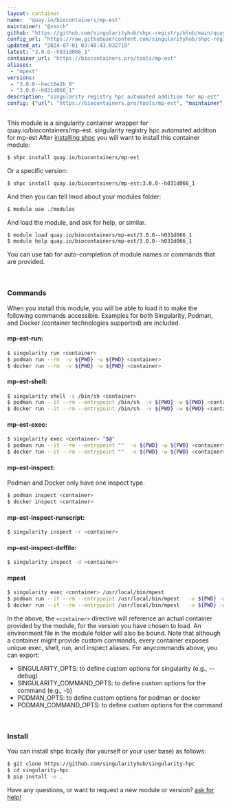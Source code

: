 ```yaml
---
layout: container
name:  "quay.io/biocontainers/mp-est"
maintainer: "@vsoch"
github: "https://github.com/singularityhub/shpc-registry/blob/main/quay.io/biocontainers/mp-est/container.yaml"
config_url: "https://raw.githubusercontent.com/singularityhub/shpc-registry/main/quay.io/biocontainers/mp-est/container.yaml"
updated_at: "2024-07-01 03:48:43.832719"
latest: "3.0.0--h031d066_1"
container_url: "https://biocontainers.pro/tools/mp-est"
aliases:
 - "mpest"
versions:
 - "3.0.0--hec16e2b_0"
 - "3.0.0--h031d066_1"
description: "singularity registry hpc automated addition for mp-est"
config: {"url": "https://biocontainers.pro/tools/mp-est", "maintainer": "@vsoch", "description": "singularity registry hpc automated addition for mp-est", "latest": {"3.0.0--h031d066_1": "sha256:27d3c57bd36cee6b57bcf885c217d4560c2ee50d79b4571f7ed58424f432c59a"}, "tags": {"3.0.0--hec16e2b_0": "sha256:4ef7a6819f4fc28f2bbe10eda327f53f9249f1bc1747a773572854b05d8cc043", "3.0.0--h031d066_1": "sha256:27d3c57bd36cee6b57bcf885c217d4560c2ee50d79b4571f7ed58424f432c59a"}, "docker": "quay.io/biocontainers/mp-est", "aliases": {"mpest": "/usr/local/bin/mpest"}}
---
```


This module is a singularity container wrapper for quay.io/biocontainers/mp-est.
singularity registry hpc automated addition for mp-est
After [installing shpc](#install) you will want to install this container module:


```bash
$ shpc install quay.io/biocontainers/mp-est
```

Or a specific version:

```bash
$ shpc install quay.io/biocontainers/mp-est:3.0.0--h031d066_1
```

And then you can tell lmod about your modules folder:

```bash
$ module use ./modules
```

And load the module, and ask for help, or similar.

```bash
$ module load quay.io/biocontainers/mp-est/3.0.0--h031d066_1
$ module help quay.io/biocontainers/mp-est/3.0.0--h031d066_1
```

You can use tab for auto-completion of module names or commands that are provided.

<br>

### Commands

When you install this module, you will be able to load it to make the following commands accessible.
Examples for both Singularity, Podman, and Docker (container technologies supported) are included.

#### mp-est-run:

```bash
$ singularity run <container>
$ podman run --rm  -v ${PWD} -w ${PWD} <container>
$ docker run --rm  -v ${PWD} -w ${PWD} <container>
```

#### mp-est-shell:

```bash
$ singularity shell -s /bin/sh <container>
$ podman run --it --rm --entrypoint /bin/sh  -v ${PWD} -w ${PWD} <container>
$ docker run --it --rm --entrypoint /bin/sh  -v ${PWD} -w ${PWD} <container>
```

#### mp-est-exec:

```bash
$ singularity exec <container> "$@"
$ podman run --it --rm --entrypoint ""  -v ${PWD} -w ${PWD} <container> "$@"
$ docker run --it --rm --entrypoint ""  -v ${PWD} -w ${PWD} <container> "$@"
```

#### mp-est-inspect:

Podman and Docker only have one inspect type.

```bash
$ podman inspect <container>
$ docker inspect <container>
```

#### mp-est-inspect-runscript:

```bash
$ singularity inspect -r <container>
```

#### mp-est-inspect-deffile:

```bash
$ singularity inspect -d <container>
```


#### mpest

```bash
$ singularity exec <container> /usr/local/bin/mpest
$ podman run --it --rm --entrypoint /usr/local/bin/mpest   -v ${PWD} -w ${PWD} <container> -c " $@"
$ docker run --it --rm --entrypoint /usr/local/bin/mpest   -v ${PWD} -w ${PWD} <container> -c " $@"
```



In the above, the `<container>` directive will reference an actual container provided
by the module, for the version you have chosen to load. An environment file in the
module folder will also be bound. Note that although a container
might provide custom commands, every container exposes unique exec, shell, run, and
inspect aliases. For anycommands above, you can export:

 - SINGULARITY_OPTS: to define custom options for singularity (e.g., --debug)
 - SINGULARITY_COMMAND_OPTS: to define custom options for the command (e.g., -b)
 - PODMAN_OPTS: to define custom options for podman or docker
 - PODMAN_COMMAND_OPTS: to define custom options for the command

<br>

### Install

You can install shpc locally (for yourself or your user base) as follows:

```bash
$ git clone https://github.com/singularityhub/singularity-hpc
$ cd singularity-hpc
$ pip install -e .
```

Have any questions, or want to request a new module or version? [ask for help!](https://github.com/singularityhub/singularity-hpc/issues)